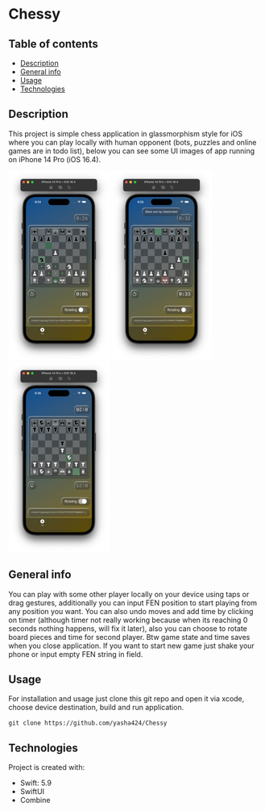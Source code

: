 # Chessy

## Table of contents
- [Description](#description)
- [General info](#general-info)
- [Usage](#usage)
- [Technologies](#technologies)

## Description
This project is simple chess application in glassmorphism style for iOS where you can play locally with human opponent (bots, puzzles and online games are in todo list), below you can see some UI images of app running on iPhone 14 Pro (iOS 16.4).

<img src="./resources/app1.png" alt="app screen 1" width="200px"> <img src="./resources/app2.png" alt="app screen 2" width="200px"> <img src="./resources/app3.png" alt="app screen 3" width="200px">


## General info
You can play with some other player locally on your device using taps or drag gestures, additionally you can input FEN position to start playing from any position you want. You can also undo moves and add time by clicking on timer (although timer not really working because when its reaching 0 seconds nothing happens, will fix it later), also you can choose to rotate board pieces and time for second player. Btw game state and time saves when you close application. If you want to start new game just shake your phone or input empty FEN string in field.

## Usage
For installation and usage just clone this git repo and open it via xcode, choose device destination, build and run application.
```
git clone https://github.com/yasha424/Chessy
```

## Technologies
Project is created with:
* Swift: 5.9
* SwiftUI
* Combine
